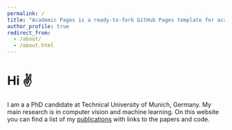 ```yaml
---
permalink: /
title: "Academic Pages is a ready-to-fork GitHub Pages template for academic personal websites"
author_profile: true
redirect_from: 
  - /about/
  - /about.html
---
```

# Hi :v:

I am a a PhD candidate at Technical University of Munich, Germany. My main research is in computer vision and machine learning. 
On this website you can find a list of my [publications](https://blueblue4.github.io/publications/) with links to the papers and code.